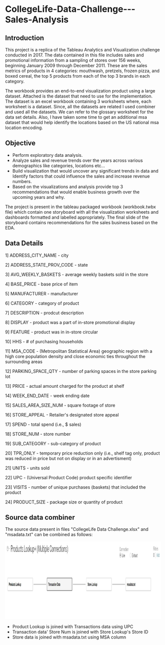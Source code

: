 # CollegeLife-Data-Challenge---Sales-Analysis

## Introduction
This project is a replica of the Tableau Analytics and Visualization challenge conducted in 2017. The data contained in this file includes sales and promotional information from a sampling of stores over 156 weeks, beginning January 2009 through December 2011. These are the sales metrics of products in 4 categories: mouthwash, pretzels, frozen pizza, and boxed cereal, the top 5 products from each of the top 3 brands in each category. 

The workbook provides an end-to-end visualization product using a large dataset. Attached is the dataset that need to use for the implementation. The dataset is an excel workbook containing 3 worksheets where, each worksheet is a dataset. Since, all the datasets are related I used combiner and used all the datasets. We can refer to the glossary worksheet for the data set details. Also, I have taken some time to get an additional msa dataset that would help identify the locations based on the US national msa location encoding.


## Objective
- Perform exploratory data analysis.
- Analyze sales and revenue trends over the years across various demographics like categories, locations etc...
- Build visualization that would uncover any significant trends in data and Identify factors that could influence the sales and increase revenue numbers.
- Based on the visualizations and analysis provide top 3 recommendations that would enable business growth over the upcoming years and why.

The project is present in the tableau packaged workbook (workbook.twbx file) which contain one storyboard with all the visualization worksheets and dashboards formatted and labelled appropriately. The final slide of the storyboard contains recommendations for the sales business based on the EDA.

## Data Details
1] ADDRESS_CITY_NAME - city

2] ADDRESS_STATE_PROV_CODE - state

3] AVG_WEEKLY_BASKETS - average weekly baskets sold in the store

4] BASE_PRICE - base price of item

5] MANUFACTURER - manufacturer

6] CATEGORY - category of product

7] DESCRIPTION - prodcut description

8] DISPLAY - product was a part of in-store promotional display

9] FEATURE - product was in in-store circular

10] HHS - # of purchasing households

11] MSA_CODE - (Metropolitan Statistical Area) geographic region with a high core population density and close economic ties throughout the surrounding areas

12] PARKING_SPACE_QTY - number of parking spaces in the store parking lot

13] PRICE - actual amount charged for the product at shelf

14] WEEK_END_DATE - week ending date

15] SALES_AREA_SIZE_NUM - square footage of store

16] STORE_APPEAL - Retailer's designated store appeal

17] SPEND - total spend (i.e., $ sales)

18] STORE_NUM - store number

19] SUB_CATEGORY - sub-category of product

20] TPR_ONLY - temporary price reduction only (i.e., shelf tag only, product was reduced in price but not on display or in an advertisment)

21] UNITS - units sold

22] UPC - (Universal Product Code) product specific identifier

23] VISITS - number of unique purchases (baskets) that included the product

24] PRODUCT_SIZE - package size or quantity of product


## Source data combiner
The source data present in files "CollegeLife Data Challenge.xlsx" and "msadata.txt" can be combined as follows:

<img src="images/data_source_connection.JPG" alt="drawing" width="750" height="250"/>

- Product Lookup is joined with Transactions data using UPC
- Transaction data' Store Num is joined with Store Lookup's Store ID 
- Store data is joined with msadata.txt using MSA column


